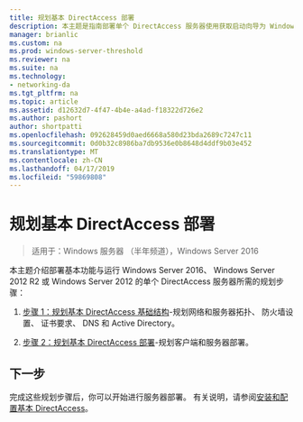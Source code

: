 ```yaml
---
title: 规划基本 DirectAccess 部署
description: 本主题是指南部署单个 DirectAccess 服务器使用获取启动向导为 Windows Server 2016 的一部分
manager: brianlic
ms.custom: na
ms.prod: windows-server-threshold
ms.reviewer: na
ms.suite: na
ms.technology:
- networking-da
ms.tgt_pltfrm: na
ms.topic: article
ms.assetid: d12632d7-4f47-4b4e-a4ad-f18322d726e2
ms.author: pashort
author: shortpatti
ms.openlocfilehash: 092628459d0aed6668a580d23bda2689c7247c11
ms.sourcegitcommit: 0d0b32c8986ba7db9536e0b8648d4ddf9b03e452
ms.translationtype: MT
ms.contentlocale: zh-CN
ms.lasthandoff: 04/17/2019
ms.locfileid: "59869808"
---
```

# <a name="plan-a-basic-directaccess-deployment"></a>规划基本 DirectAccess 部署

>适用于：Windows 服务器 （半年频道），Windows Server 2016

本主题介绍部署基本功能与运行 Windows Server 2016、 Windows Server 2012 R2 或 Windows Server 2012 的单个 DirectAccess 服务器所需的规划步骤：  
  
1.  [步骤 1：规划基本 DirectAccess 基础结构](da-basic-plan-s1-infrastructure.md)-规划网络和服务器拓扑、 防火墙设置、 证书要求、 DNS 和 Active Directory。  
  
2.  [步骤 2：规划基本 DirectAccess 部署](da-basic-plan-s2-deployment.md)-规划客户端和服务器部署。  
  
## <a name="next-step"></a>下一步  
完成这些规划步骤后，你可以开始进行服务器部署。 有关说明，请参阅[安装和配置基本 DirectAccess](Install-and-Configure-Basic-DirectAccess.md)。  
  


